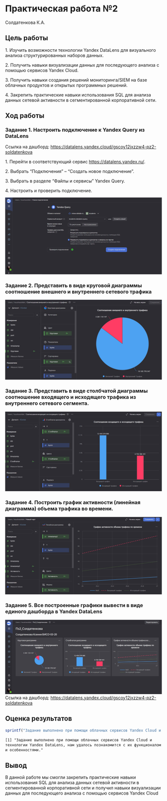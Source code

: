 # Практическая работа №2
Солдатенкова К.А.

## Цель работы

1\. Изучить возможности технологии Yandex DataLens для визуального
анализа структурированных наборов данных.

2\. Получить навыки визуализации данных для последующего анализа с
помощью сервисов Yandex Cloud.

3\. Получить навыки создания решений мониторинга/SIEM на базе облачных
продуктов и открытых программных решений.

4\. Закрепить практические навыки использования SQL для анализа данных
сетевой активности в сегментированной корпоративной сети.

## Ход работы

### Задание 1. Настроить подключение к Yandex Query из DataLens

Ссылка на дашборд:
https://datalens.yandex.cloud/gscoy12jxzzw4-pz2-soldatenkova

1\. Перейти в соответствующий сервис https://datalens.yandex.ru/.

2\. Выбрать “Подключения” – “Создать новое подключение”.

3\. Выбрать в разделе “Файлы и сервисы” Yandex Query.

4\. Настроить и проверить подключение.

![](phs/1.png)

### Задание 2. Представить в виде круговой диаграммы соотношение внешнего и внутреннего сетевого трафика

![](phs/2.png)

### Задание 3. Представить в виде столбчатой диаграммы соотношение входящего и исходящего трафика из внутреннего сетевого сегмента.

![](phs/3.png)

### Задание 4. Построить график активности (линейная диаграмма) объема трафика во времени.

![](phs/4.png)

### Задание 5. Все построенные графики вывести в виде единого дашборда в Yandex DataLens

![](phs/5.png) Ссылка на дашборд:
https://datalens.yandex.cloud/gscoy12jxzzw4-pz2-soldatenkova

## Оценка результатов

``` r
sprintf("Задание выполнено при помощи облачных сервисов Yandex Cloud и технологии Yandex DataLens, нам удалось познакомится с их функционалом и особенностями.")
```

    [1] "Задание выполнено при помощи облачных сервисов Yandex Cloud и технологии Yandex DataLens, нам удалось познакомится с их функционалом и особенностями."

## Вывод

В данной работе мы смогли закрепить практические навыки использования
SQL для анализа данных сетевой активности в сегментированной
корпоративной сети и получил навыки визуализации данных для последующего
анализа с помощью сервисов Yandex Cloud
